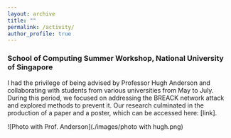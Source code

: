 ```yaml
---
layout: archive
title: ""
permalink: /activity/
author_profile: true
---
```



### School of Computing Summer Workshop, National University of Singapore

I had the privilege of being advised by Professor Hugh Anderson and collaborating with students from various universities from May to July. During this period, we focused on addressing the BREACK network attack and explored methods to prevent it. Our research culminated in the production of a paper and a poster, which can be accessed here: [link].

![Photo with Prof. Anderson](./images/photo with hugh.png)


